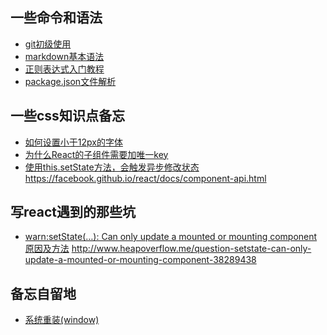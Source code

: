 ## 一些命令和语法
>
* [git初级使用](https://github.com/jsCoder-yy/memo-center/issues/1)
* [markdown基本语法](http://www.appinn.com/markdown/)
* [正则表达式入门教程](http://deerchao.net/tutorials/regex/regex.htm#mission)
* [package.json文件解析](http://javascript.ruanyifeng.com/nodejs/packagejson.html)

## 一些css知识点备忘
>
* [如何设置小于12px的字体](http://www.w3ci.com/front/xHTMLCSS/34.html)
* [为什么React的子组件需要加唯一key](http://www.anleb.com/13)
* [使用this.setState方法，会触发异步修改状态](https://segmentfault.com/q/1010000002958584)
https://facebook.github.io/react/docs/component-api.html

## 写react遇到的那些坑
>
* [warn:setState(…): Can only update a mounted or mounting component原因及方法](http://bbs.reactnative.cn/topic/147/navigator-%E5%88%87%E6%8D%A2%E7%89%B9%E5%88%AB%E5%BF%AB%E7%9A%84%E6%97%B6%E5%80%99-%E4%B9%8B%E5%89%8D%E7%9A%84fetch%E6%95%B0%E6%8D%AEcallback%E5%87%BA%E7%8E%B0%E4%BA%86setstate-can-only-update-a-mounted-or-mounting-component/2)
http://www.heapoverflow.me/question-setstate-can-only-update-a-mounted-or-mounting-component-38289438

## 备忘自留地
>
* [系统重装(window) ](https://github.com/jsCoder-yy/memo-center/issues/2)
